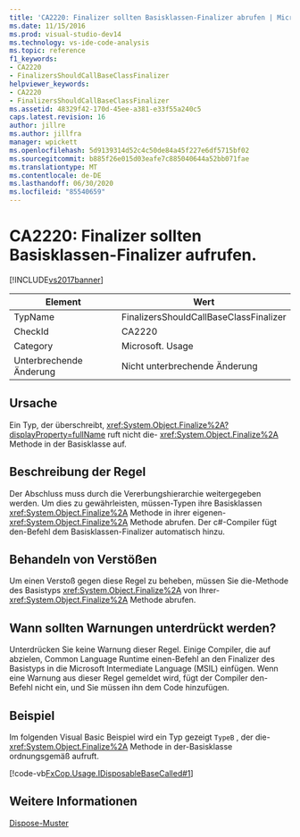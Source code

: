 ```yaml
---
title: 'CA2220: Finalizer sollten Basisklassen-Finalizer abrufen | Microsoft-Dokumentation'
ms.date: 11/15/2016
ms.prod: visual-studio-dev14
ms.technology: vs-ide-code-analysis
ms.topic: reference
f1_keywords:
- CA2220
- FinalizersShouldCallBaseClassFinalizer
helpviewer_keywords:
- CA2220
- FinalizersShouldCallBaseClassFinalizer
ms.assetid: 48329f42-170d-45ee-a381-e33f55a240c5
caps.latest.revision: 16
author: jillre
ms.author: jillfra
manager: wpickett
ms.openlocfilehash: 5d9139314d52c4c50de84a45f227e6df5715bf02
ms.sourcegitcommit: b885f26e015d03eafe7c885040644a52bb071fae
ms.translationtype: MT
ms.contentlocale: de-DE
ms.lasthandoff: 06/30/2020
ms.locfileid: "85540659"
---
```

# <a name="ca2220-finalizers-should-call-base-class-finalizer"></a>CA2220: Finalizer sollten Basisklassen-Finalizer aufrufen.
[!INCLUDE[vs2017banner](../includes/vs2017banner.md)]

|Element|Wert|
|-|-|
|TypName|FinalizersShouldCallBaseClassFinalizer|
|CheckId|CA2220|
|Category|Microsoft. Usage|
|Unterbrechende Änderung|Nicht unterbrechende Änderung|

## <a name="cause"></a>Ursache
 Ein Typ, der überschreibt, <xref:System.Object.Finalize%2A?displayProperty=fullName> ruft nicht die- <xref:System.Object.Finalize%2A> Methode in der Basisklasse auf.

## <a name="rule-description"></a>Beschreibung der Regel
 Der Abschluss muss durch die Vererbungshierarchie weitergegeben werden. Um dies zu gewährleisten, müssen-Typen ihre Basisklassen <xref:System.Object.Finalize%2A> Methode in ihrer eigenen- <xref:System.Object.Finalize%2A> Methode abrufen. Der c#-Compiler fügt den-Befehl dem Basisklassen-Finalizer automatisch hinzu.

## <a name="how-to-fix-violations"></a>Behandeln von Verstößen
 Um einen Verstoß gegen diese Regel zu beheben, müssen Sie die-Methode des Basistyps <xref:System.Object.Finalize%2A> von Ihrer- <xref:System.Object.Finalize%2A> Methode abrufen.

## <a name="when-to-suppress-warnings"></a>Wann sollten Warnungen unterdrückt werden?
 Unterdrücken Sie keine Warnung dieser Regel. Einige Compiler, die auf abzielen, Common Language Runtime einen-Befehl an den Finalizer des Basistyps in die Microsoft Intermediate Language (MSIL) einfügen. Wenn eine Warnung aus dieser Regel gemeldet wird, fügt der Compiler den-Befehl nicht ein, und Sie müssen ihn dem Code hinzufügen.

## <a name="example"></a>Beispiel
 Im folgenden Visual Basic Beispiel wird ein Typ gezeigt `TypeB` , der die- <xref:System.Object.Finalize%2A> Methode in der-Basisklasse ordnungsgemäß aufruft.

 [!code-vb[FxCop.Usage.IDisposableBaseCalled#1](../snippets/visualbasic/VS_Snippets_CodeAnalysis/FxCop.Usage.IDisposableBaseCalled/vb/FxCop.Usage.IDisposableBaseCalled.vb#1)]

## <a name="see-also"></a>Weitere Informationen
 [Dispose-Muster](https://msdn.microsoft.com/library/31a6c13b-d6a2-492b-9a9f-e5238c983bcb)
